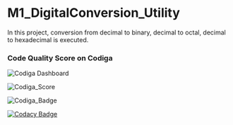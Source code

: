 # M1_DigitalConversion_Utility
In this project, conversion from decimal to binary, decimal to octal, decimal to hexadecimal is executed.  

### Code Quality Score on Codiga
![Codiga Dashboard](https://app.codiga.io/public/project/30975/M1_DigitalConversion_Utility/dashboard)

![Codiga_Score](https://api.codiga.io/project/30975/score/svg)

![Codiga_Badge](https://api.codiga.io/project/30975/status/svg)

[![Codacy Badge](https://app.codacy.com/project/badge/Grade/78e7e16fd1954c1bb5c6b8dbbc7e80e9)](https://www.codacy.com/gh/Kartik-Burele/M1_DigitalConversion_Utility/dashboard?utm_source=github.com&amp;utm_medium=referral&amp;utm_content=Kartik-Burele/M1_DigitalConversion_Utility&amp;utm_campaign=Badge_Grade)
